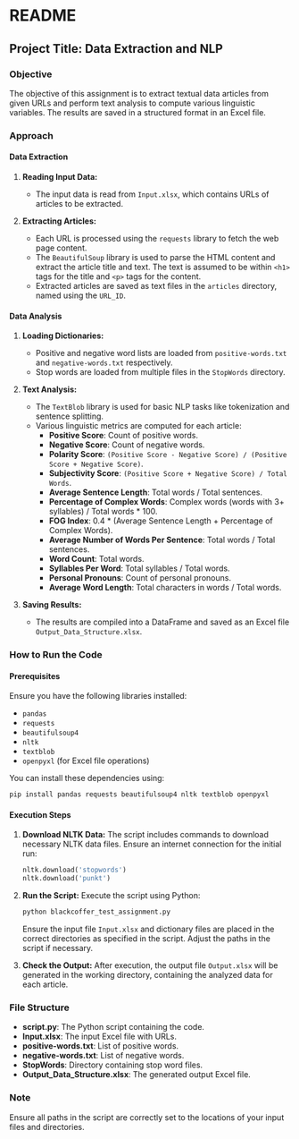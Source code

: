 # README

## Project Title: Data Extraction and NLP

### Objective
The objective of this assignment is to extract textual data articles from given URLs and perform text analysis to compute various linguistic variables. The results are saved in a structured format in an Excel file.

### Approach

#### Data Extraction
1. **Reading Input Data:**
   - The input data is read from `Input.xlsx`, which contains URLs of articles to be extracted.
   
2. **Extracting Articles:**
   - Each URL is processed using the `requests` library to fetch the web page content.
   - The `BeautifulSoup` library is used to parse the HTML content and extract the article title and text. The text is assumed to be within `<h1>` tags for the title and `<p>` tags for the content.
   - Extracted articles are saved as text files in the `articles` directory, named using the `URL_ID`.

#### Data Analysis
1. **Loading Dictionaries:**
   - Positive and negative word lists are loaded from `positive-words.txt` and `negative-words.txt` respectively.
   - Stop words are loaded from multiple files in the `StopWords` directory.

2. **Text Analysis:**
   - The `TextBlob` library is used for basic NLP tasks like tokenization and sentence splitting.
   - Various linguistic metrics are computed for each article:
     - **Positive Score**: Count of positive words.
     - **Negative Score**: Count of negative words.
     - **Polarity Score**: `(Positive Score - Negative Score) / (Positive Score + Negative Score)`.
     - **Subjectivity Score**: `(Positive Score + Negative Score) / Total Words`.
     - **Average Sentence Length**: Total words / Total sentences.
     - **Percentage of Complex Words**: Complex words (words with 3+ syllables) / Total words * 100.
     - **FOG Index**: 0.4 * (Average Sentence Length + Percentage of Complex Words).
     - **Average Number of Words Per Sentence**: Total words / Total sentences.
     - **Word Count**: Total words.
     - **Syllables Per Word**: Total syllables / Total words.
     - **Personal Pronouns**: Count of personal pronouns.
     - **Average Word Length**: Total characters in words / Total words.

3. **Saving Results:**
   - The results are compiled into a DataFrame and saved as an Excel file `Output_Data_Structure.xlsx`.

### How to Run the Code

#### Prerequisites
Ensure you have the following libraries installed:
- `pandas`
- `requests`
- `beautifulsoup4`
- `nltk`
- `textblob`
- `openpyxl` (for Excel file operations)

You can install these dependencies using:
```sh
pip install pandas requests beautifulsoup4 nltk textblob openpyxl
```

#### Execution Steps
1. **Download NLTK Data:**
   The script includes commands to download necessary NLTK data files. Ensure an internet connection for the initial run:
   ```python
   nltk.download('stopwords')
   nltk.download('punkt')
   ```

2. **Run the Script:**
   Execute the script using Python:
   ```sh
   python blackcoffer_test_assignment.py

   ```
   Ensure the input file `Input.xlsx` and dictionary files are placed in the correct directories as specified in the script. Adjust the paths in the script if necessary.

3. **Check the Output:**
   After execution, the output file `Output.xlsx` will be generated in the working directory, containing the analyzed data for each article.

### File Structure
- **script.py**: The Python script containing the code.
- **Input.xlsx**: The input Excel file with URLs.
- **positive-words.txt**: List of positive words.
- **negative-words.txt**: List of negative words.
- **StopWords**: Directory containing stop word files.
- **Output_Data_Structure.xlsx**: The generated output Excel file.

### Note
Ensure all paths in the script are correctly set to the locations of your input files and directories.
